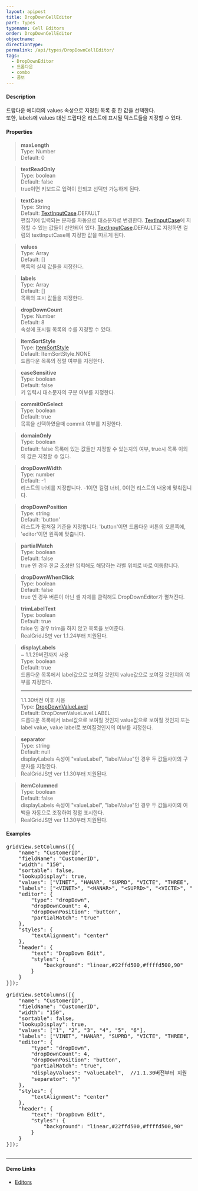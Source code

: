 ```yaml
---
layout: apipost
title: DropDownCellEditor
part: Types
typename: Cell Editors
order: DropDownCellEditor
objectname: 
directiontype: 
permalink: /api/types/DropDownCellEditor/
tags:
  - DropDownEditor
  - 드롭다운
  - combo
  - 콤보
---
```


#### Description

 드랍다운 에디터의 values 속성으로 지정된 목록 중 한 값을 선택한다.  
 또한, labels에 values 대신 드랍다운 리스트에 표시될 텍스트들을 지정할 수 있다. 

#### Properties

> **maxLength**  
> Type: Number  
> Default: 0  

> **textReadOnly**  
> Type: boolean    
> Default: false    
> true이면 키보드로 입력이 안되고 선택만 가능하게 된다.  

> **textCase**  
> Type: String  
> Default: [TextInputCase](/api/types/TextInputCase/).DEFAULT  
> 편집기에 입력되는 문자를 자동으로 대소문자로 변경한다. [TextInputCase](/api/types/TextInputCase/)에 지정할 수 있는 값들이 선언되어 있다. [TextInputCase](/api/types/TextInputCase/).DEFAULT로 지정하면 컬럼의 textInputCase에 지정한 값을 따르게 된다.  

> **values**  
> Type: Array  
> Default: []  
> 목록의 실제 값들을 지정한다.  

> **labels**  
> Type: Array  
> Default: []  
> 목록의 표시 값들을 지정한다.  

> **dropDownCount**  
> Type: Number  
> Default: 8  
> 속성에 표시될 목록의 수를 지정할 수 있다.  

> **itemSortStyle**  
> Type: [ItemSortStyle](/api/types/ItemSortStyle)  
> Default: ItemSortStyle.NONE  
> 드롭다운 목록의 정렬 여부를 지정한다.

> **caseSensitive**  
> Type: boolean  
> Default: false  
> 키 입력시 대소문자의 구분 여부를 지정한다.  

> **commitOnSelect**  
> Type: boolean  
> Default: true  
> 목록을 선택하였을때 commit 여부를 지정한다. 

> **domainOnly**  
> Type: boolean  
> Default: false
> 목록에 있는 값들만 지정할 수 있는지의 여부, true시 목록 이외의 값은 지정할 수 없다.  

> **dropDownWidth**  
> Type: number  
> Default: -1  
> 리스트의 너비를 지정합니다. -1이면 컬럼 너비, 0이면 리스트의 내용에 맞춰집니다.   

> **dropDownPosition**   
> Type: string  
> Default: 'button'  
> 리스트가 펼쳐질 기준을 지정합니다. 'button'이면 드롭다운 버튼의 오른쪽에, 'editor'이면 왼쪽에 맞춥니다.  

> **partialMatch**   
> Type: boolean  
> Default: false  
> true 인 경우 한글 초성만 입력해도 해당하는 라벨 위치로 바로 이동합니다.     

> **dropDownWhenClick**   
> Type: boolean  
> Default: false  
> true 인 경우 버튼이 아닌 셀 자체를 클릭해도 DropDownEditor가 펼쳐진다.     

> **trimLabelText**   
> Type: boolean  
> Default: true    
> false 인 경우 trim을 하지 않고 목록을 보여준다.    
> RealGridJS만 ver 1.1.24부터 지원된다.

<a name="displayLabels"></a>
> **displayLabels**    
> ~ 1.1.29버전까지 사용    
> Type: boolean  
> Default: true  
> 드롭다운 목록에서 label값으로 보여질 것인지 value값으로 보여질 것인지의 여부를 지정한다.       
> ********************************************************************     
> 1.1.30버전 이후 사용     
> Type: [DropDownValueLavel](/api/types/DropDownValueLavel/)  
> Default: DropDownValueLavel.LABEL  
> 드롭다운 목록에서 label값으로 보여질 것인지 value값으로 보여질 것인지 또는 label value, value label로 보여질것인지의 여부를 지정한다.   

> **separator**   
> Type: string  
> Default: null    
> displayLabels 속성이 "valueLabel", "labelValue"인 경우 두 값들사이의 구분자를 지정한다.   
> RealGridJS만 ver 1.1.30부터 지원된다.

> **itemColumned**   
> Type: boolean  
> Default: false       
> displayLabels 속성이 "valueLabel", "labelValue"인 경우 두 값들사이의 여백을 자동으로 조정하여 정렬 표시한다.       
> RealGridJS만 ver 1.1.30부터 지원된다.

#### Examples 

<pre class="prettyprint">
gridView.setColumns([{
    "name": "CustomerID",
    "fieldName": "CustomerID",
    "width": "150",
    "sortable": false,
    "lookupDisplay": true,
    "values": ["VINET", "HANAR", "SUPRD", "VICTE", "THREE", "SEVEN"],
    &quot;labels&quot;: [&quot;&lt;VINET&gt;&quot;, &quot;&lt;HANAR&gt;&quot;, &quot;&lt;SUPRD&gt;&quot;, &quot;&lt;VICTE&gt;&quot;, &quot;&lt;THREE&gt;&quot;, &quot;&lt;SEVEN&gt;"],
    "editor": {
        "type": "dropDown",
        "dropDownCount": 4,
        "dropDownPosition": "button",
        "partialMatch": "true"
    },
    "styles": {
        "textAlignment": "center"
    },
    "header": {
        "text": "DropDown Edit",
        "styles": {
            "background": "linear,#22ffd500,#ffffd500,90"
        }
    }
}]);

gridView.setColumns([{
    "name": "CustomerID",
    "fieldName": "CustomerID",
    "width": "150",
    "sortable": false,
    "lookupDisplay": true,
    "values": ["1", "2", "3", "4", "5", "6"],
    "labels": ["VINET", "HANAR", "SUPRD", "VICTE", "THREE", "SEVEN"],
    "editor": {
        "type": "dropDown",
        "dropDownCount": 4,
        "dropDownPosition": "button",
        "partialMatch": "true",
        "displayValues": "valueLabel",  //1.1.30버전부터 지원
        "separator": ")"
    },
    "styles": {
        "textAlignment": "center"
    },
    "header": {
        "text": "DropDown Edit",
        "styles": {
            "background": "linear,#22ffd500,#ffffd500,90"
        }
    }
}]);

</pre>

---

#### Demo Links

* [Editors](http://demo.realgrid.com/Editing/Editors/)  
